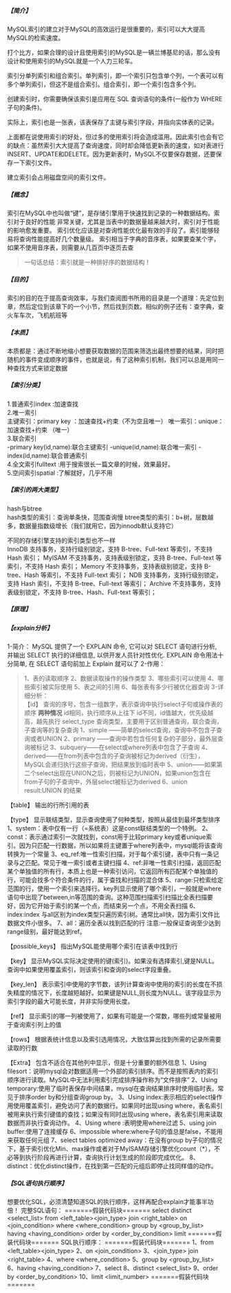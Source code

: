 ##### 【简介】
MySQL索引的建立对于MySQL的高效运行是很重要的，索引可以大大提高MySQL的检索速度。

打个比方，如果合理的设计且使用索引的MySQL是一辆兰博基尼的话，那么没有设计和使用索引的MySQL就是一个人力三轮车。

索引分单列索引和组合索引。单列索引，即一个索引只包含单个列，一个表可以有多个单列索引，但这不是组合索引。组合索引，即一个索引包含多个列。

创建索引时，你需要确保该索引是应用在	SQL 查询语句的条件(一般作为 WHERE 子句的条件)。

实际上，索引也是一张表，该表保存了主键与索引字段，并指向实体表的记录。

上面都在说使用索引的好处，但过多的使用索引将会造成滥用。因此索引也会有它的缺点：虽然索引大大提高了查询速度，同时却会降低更新表的速度，如对表进行INSERT、UPDATE和DELETE。因为更新表时，MySQL不仅要保存数据，还要保存一下索引文件。

建立索引会占用磁盘空间的索引文件。

##### 【概念】
索引在MySQL中也叫做“键”，是存储引擎用于快速找到记录的一种数据结构。索引对于良好的性能
   非常关键，尤其是当表中的数据量越来越大时，索引对于性能的影响愈发重要。
   索引优化应该是对查询性能优化最有效的手段了。索引能够轻易将查询性能提高好几个数量级。
   索引相当于字典的音序表，如果要查某个字，如果不使用音序表，则需要从几百页中逐页去查
>一句话总结：索引就是一种排好序的数据结构！ 

##### 【目的】
索引的目的在于提高查询效率，与我们查阅图书所用的目录是一个道理：先定位到章，然后定位到该章下的一个小节，然后找到页数。相似的例子还有：查字典，查火车车次，飞机航班等

##### 【本质】
本质都是：通过不断地缩小想要获取数据的范围来筛选出最终想要的结果，同时把随机的事件变成顺序的事件，也就是说，有了这种索引机制，我们可以总是用同一种查找方式来锁定数据

##### 【索引分类】
1.普通索引index :加速查找  
2.唯一索引   
    主键索引：primary key ：加速查找+约束（不为空且唯一）
    唯一索引：unique：加速查找+约束 （唯一）  
3.联合索引  
    -primary key(id,name):联合主键索引
    -unique(id,name):联合唯一索引
    -index(id,name):联合普通索引  
4.全文索引fulltext :用于搜索很长一篇文章的时候，效果最好。  
5.空间索引spatial :了解就好，几乎不用

##### 【索引的两大类型】
 hash与btree  
 hash类型的索引：查询单条快，范围查询慢
 btree类型的索引：b+树，层数越多，数据量指数级增长（我们就用它，因为innodb默认支持它）
   
 不同的存储引擎支持的索引类型也不一样    
 InnoDB 支持事务，支持行级别锁定，支持 B-tree、Full-text 等索引，不支持 Hash 索引；
 MyISAM 不支持事务，支持表级别锁定，支持 B-tree、Full-text 等索引，不支持 Hash 索引；
 Memory 不支持事务，支持表级别锁定，支持 B-tree、Hash 等索引，不支持 Full-text 索引；
 NDB 支持事务，支持行级别锁定，支持 Hash 索引，不支持 B-tree、Full-text 等索引；
 Archive 不支持事务，支持表级别锁定，不支持 B-tree、Hash、Full-text 等索引；       
 
 
 ##### 【原理】
 
 ##### 【explain分析】
1-简介：
MySQL 提供了一个 EXPLAIN 命令, 它可以对 SELECT 语句进行分析, 并输出 SELECT 执行的详细信息, 以供开发人员针对性优化.
EXPLAIN 命令用法十分简单, 在 SELECT 语句前加上 Explain 就可以了
2-作用：
  >1、表的读取顺序 
  >2、数据读取操作的操作类型 
  >3、哪些索引可以使用 
  >4、哪些索引被实际使用 
  >5、表之间的引用 
  >6、每张表有多少行被优化器查询
3-详细分析：    
【id】	查询的序号，包含一组数字，表示查询中执行select子句或操作表的顺序
**两种情况**
id相同，执行顺序从上往下
id不同，id值越大，优先级越高，越先执行
select_type	查询类型，主要用于区别普通查询，联合查询，子查询等的复杂查询
1、simple ——简单的select查询，查询中不包含子查询或者UNION
2、primary ——查询中若包含任何复杂的子部分，最外层查询被标记
3、subquery——在select或where列表中包含了子查询
4、derived——在from列表中包含的子查询被标记为derived（衍生），MySQL会递归执行这些子查询，把结果放到临时表中
5、union——如果第二个select出现在UNION之后，则被标记为UNION，如果union包含在from子句的子查询中，外层select被标记为derived
6、union result:UNION 的结果

【table】	输出的行所引用的表

【type】	显示联结类型，显示查询使用了何种类型，按照从最佳到最坏类型排序
1、system：表中仅有一行（=系统表）这是const联结类型的一个特例。
2、const：表示通过索引一次就找到，const用于比较primary key或者unique索引。因为只匹配一行数据，所以如果将主键置于where列表中，mysql能将该查询转换为一个常量
3、eq_ref:唯一性索引扫描，对于每个索引键，表中只有一条记录与之匹配。常见于唯一索引或者主键扫描
4、ref:非唯一性索引扫描，返回匹配某个单独值的所有行，本质上也是一种索引访问，它返回所有匹配某个单独值的行，可能会找多个符合条件的行，属于查找和扫描的混合体
5、range:只检索给定范围的行，使用一个索引来选择行。key列显示使用了哪个索引，一般就是where语句中出现了between,in等范围的查询。这种范围扫描索引扫描比全表扫描要好，因为它开始于索引的某一个点，而结束另一个点，不用全表扫描
6、index:index 与all区别为index类型只遍历索引树。通常比all快，因为索引文件比数据文件小很多。
7、all：遍历全表以找到匹配的行
注意:一般保证查询至少达到range级别，最好能达到ref。

【possible_keys】	指出MySQL能使用哪个索引在该表中找到行

【key】	显示MySQL实际决定使用的键(索引)。如果没有选择索引,键是NULL。查询中如果使用覆盖索引，则该索引和查询的select字段重叠。

【key_len】	表示索引中使用的字节数，该列计算查询中使用的索引的长度在不损失精度的情况下，长度越短越好。如果键是NULL,则长度为NULL。该字段显示为索引字段的最大可能长度，并非实际使用长度。

【ref】	显示索引的哪一列被使用了，如果有可能是一个常数，哪些列或常量被用于查询索引列上的值

【rows】	根据表统计信息以及索引选用情况，大致估算出找到所需的记录所需要读取的行数

【Extra】	包含不适合在其他列中显示，但是十分重要的额外信息
1、Using filesort：说明mysql会对数据适用一个外部的索引排序。而不是按照表内的索引顺序进行读取。MySQL中无法利用索引完成排序操作称为“文件排序”
2、Using temporary:使用了临时表保存中间结果，mysql在查询结果排序时使用临时表。常见于排序order by和分组查询group by。
3、Using index:表示相应的select操作用使用覆盖索引，避免访问了表的数据行。如果同时出现using where，表名索引被用来执行索引键值的查找；如果没有同时出现using where，表名索引用来读取数据而非执行查询动作。
4、Using where :表明使用where过滤
5、using join buffer:使用了连接缓存
6、impossible where:where子句的值总是false，不能用来获取任何元组
7、select tables optimized away：在没有group by子句的情况下，基于索引优化Min、max操作或者对于MyISAM存储引擎优化count（*），不必等到执行阶段再进行计算，查询执行计划生成的阶段即完成优化。
8、distinct：优化distinct操作，在找到第一匹配的元组后即停止找同样值的动作。

##### 【SQL语句执行顺序】
想要优化SQL，必须清楚知道SQL的执行顺序，这样再配合explain才能事半功倍！
完整SQL语句：
=======假装代码块=======
select distinct 
        <select_list>
from
    <left_table><join_type>
join <right_table> on <join_condition>
where
    <where_condition>
group by
    <group_by_list>
having
    <having_condition>
order by
    <order_by_condition>
limit <limit number>
=======假装代码块=======
SQL执行顺序：
=======假装代码块=======
1、from <left_table><join_type>
2、on <join_condition>
3、<join_type> join <right_table>
4、where <where_condition>
5、group by <group_by_list>
6、having <having_condition>
7、select
8、distinct <select_list>
9、order by <order_by_condition>
10、limit <limit_number>
=======假装代码块=======
